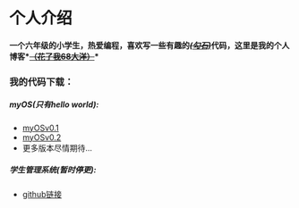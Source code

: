 # **个人介绍**

#### 	一个六年级的小学生，热爱编程，喜欢写一些有趣的<u>~~*(勾石)*~~</u>代码，这里是我的个人博客*~~<u>**（花了我68大洋）**</u>~~*

### 我的代码下载：

##### **myOS**(只有hello world):

- [myOSv0.1](https://pan.baidu.com/s/1SYKJTF271SvS2DyxIbzLOA?pwd=myOS)
- [myOSv0.2](https://pan.baidu.com/s/1mbFOglcFQMtrxcpDttPFIA?pwd=myOS)
- 更多版本尽情期待...

##### **学生管理系统(暂时停更):**

- [github链接](https://github.com/oyy114/student/releases)

​	
